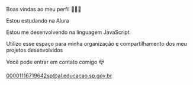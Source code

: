 Boas vindas ao meu perfil 🤫🧏‍♂️

Estou estudando na Alura

Estou me desenvolvendo na linguagem JavaScript

Utilizo esse espaço para minha organização e compartilhamento dos meu projetos desenvolvidos

Você pode entrar em contato comigo 📪

00001116719642sp@al.educacao.sp.gov.br
